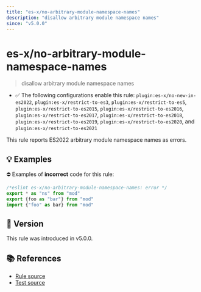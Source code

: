 ```yaml
---
title: "es-x/no-arbitrary-module-namespace-names"
description: "disallow arbitrary module namespace names"
since: "v5.0.0"
---
```


# es-x/no-arbitrary-module-namespace-names
> disallow arbitrary module namespace names

- ✅ The following configurations enable this rule: `plugin:es-x/no-new-in-es2022`, `plugin:es-x/restrict-to-es3`, `plugin:es-x/restrict-to-es5`, `plugin:es-x/restrict-to-es2015`, `plugin:es-x/restrict-to-es2016`, `plugin:es-x/restrict-to-es2017`, `plugin:es-x/restrict-to-es2018`, `plugin:es-x/restrict-to-es2019`, `plugin:es-x/restrict-to-es2020`, and `plugin:es-x/restrict-to-es2021`

This rule reports ES2022 arbitrary module namespace names as errors.

## 💡 Examples

⛔ Examples of **incorrect** code for this rule:

<eslint-playground type="bad">

```js
/*eslint es-x/no-arbitrary-module-namespace-names: error */
export * as "ns" from "mod"
export {foo as "bar"} from "mod"
import {"foo" as bar} from "mod"
```

</eslint-playground>

## 🚀 Version

This rule was introduced in v5.0.0.

## 📚 References

- [Rule source](https://github.com/eslint-community/eslint-plugin-es-x/blob/master/lib/rules/no-arbitrary-module-namespace-names.js)
- [Test source](https://github.com/eslint-community/eslint-plugin-es-x/blob/master/tests/lib/rules/no-arbitrary-module-namespace-names.js)
